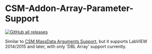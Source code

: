 # CSM-Addon-Array-Parameter-Support

[![GitHub all releases](https://img.shields.io/github/downloads/NEVSTOP-LAB/CSM-Array-Parameter-Support/total)](https://github.com/NEVSTOP-LAB/CSM-Array-Parameter-Support/releases)

Similar to [CSM MassData Arguments Support](https://github.com/NEVSTOP-LAB/CSM-MassData-Parameter-Support), but it supports LabVIEW 2014/2015 and later, with only 'DBL Array' support currently.

